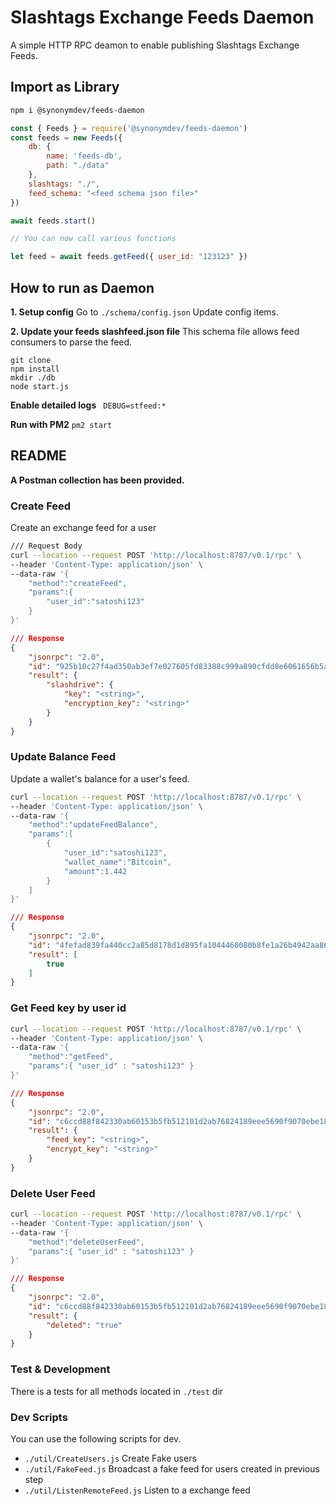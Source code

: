 # Slashtags Exchange Feeds Daemon

A simple HTTP RPC deamon to enable publishing Slashtags Exchange Feeds.

## Import as Library
```sh
npm i @synonymdev/feeds-daemon 
```
```js
const { Feeds } = require('@synonymdev/feeds-daemon')
const feeds = new Feeds({
    db: {
        name: 'feeds-db',
        path: "./data"
    },
    slashtags: "./",
    feed_schema: "<feed schema json file>"
})

await feeds.start()

// You can now call various functions

let feed = await feeds.getFeed({ user_id: "123123" })

```



## How to run as Daemon

**1. Setup config**
Go to `./schema/config.json` Update config items.

**2. Update your feeds slashfeed.json file**
This schema file allows feed consumers to parse the feed.

```
git clone
npm install
mkdir ./db
node start.js
```

**Enable detailed logs** ``` DEBUG=stfeed:*```

**Run with PM2** `pm2 start`


## README
**A Postman collection has been provided.**
### Create Feed
Create an exchange feed for a user
``` sh
/// Request Body
curl --location --request POST 'http://localhost:8787/v0.1/rpc' \
--header 'Content-Type: application/json' \
--data-raw '{
    "method":"createFeed",
    "params":{
        "user_id":"satoshi123"
    }
}'
```
``` json
/// Response
{
    "jsonrpc": "2.0",
    "id": "925b10c27f4ad350ab3ef7e027605fd83388c999a890cfdd8e6061656b5a5513",
    "result": {
        "slashdrive": {
            "key": "<string>",
            "encryption_key": "<string>"
        }
    }
}
```

### Update Balance Feed
Update a wallet's balance for a user's feed.
``` sh
curl --location --request POST 'http://localhost:8787/v0.1/rpc' \
--header 'Content-Type: application/json' \
--data-raw '{
    "method":"updateFeedBalance",
    "params":[
        {
            "user_id":"satoshi123",
            "wallet_name":"Bitcoin",
            "amount":1.442
        }
    ]
}'
```
``` json
/// Response
{
    "jsonrpc": "2.0",
    "id": "4fefad839fa440cc2a85d8178d1d895fa1044460080b8fe1a26b4942aa86c07f",
    "result": [
        true
    ]
}
```

### Get Feed key by user id
``` sh
curl --location --request POST 'http://localhost:8787/v0.1/rpc' \
--header 'Content-Type: application/json' \
--data-raw '{
    "method":"getFeed",
    "params":{ "user_id" : "satoshi123" }
}'
```
``` json
/// Response
{
    "jsonrpc": "2.0",
    "id": "c6ccd88f842330ab60153b5fb512101d2ab76824189eee5690f9070ebe18cb87",
    "result": {
        "feed_key": "<string>",
        "encrypt_key": "<string>"
    }
}
```

### Delete User Feed
```sh
curl --location --request POST 'http://localhost:8787/v0.1/rpc' \
--header 'Content-Type: application/json' \
--data-raw '{
    "method":"deleteUserFeed",
    "params":{ "user_id" : "satoshi123" }
}'
```
``` json
/// Response
{
    "jsonrpc": "2.0",
    "id": "c6ccd88f842330ab60153b5fb512101d2ab76824189eee5690f9070ebe18cb87",
    "result": {
        "deleted": "true"
    }
}
```


### Test & Development

There is a tests for all methods located in `./test` dir

### Dev Scripts
You can use the following scripts for dev.
* `./util/CreateUsers.js` Create Fake users
* `./util/FakeFeed.js` Broadcast a fake feed for users created in previous step
* `./util/ListenRemoteFeed.js` Listen to a exchange feed
